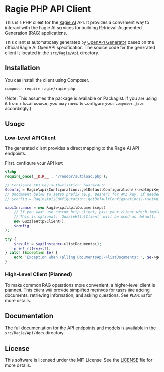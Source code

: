 # Ragie PHP API Client

This is a PHP client for the [Ragie AI](https://ragie.ai/) API. It provides a convenient way to interact with the Ragie AI services for building Retrieval-Augmented Generation (RAG) applications.

This client is automatically generated by [OpenAPI Generator](https://openapi-generator.tech/) based on the official Ragie AI OpenAPI specification. The source code for the generated client is located in the `src/Ragie/Api` directory.

## Installation

You can install the client using Composer.

```bash
composer require ragie/ragie-php
```

(Note: This assumes the package is available on Packagist. If you are using it from a local source, you may need to configure your `composer.json` accordingly.)

## Usage

### Low-Level API Client

The generated client provides a direct mapping to the Ragie AI API endpoints.

First, configure your API key:

```php
<?php
require_once(__DIR__ . '/vendor/autoload.php');

// Configure API key authorization: bearerAuth
$config = Ragie\Api\Configuration::getDefaultConfiguration()->setApiKey('Authorization', 'YOUR_API_KEY');
// Uncomment below to setup prefix (e.g. Bearer) for API key, if needed
// $config = Ragie\Api\Configuration::getDefaultConfiguration()->setApiKeyPrefix('Authorization', 'Bearer');

$apiInstance = new Ragie\Api\Api\DocumentsApi(
    // If you want use custom http client, pass your client which implements `GuzzleHttp\ClientInterface`.
    // This is optional, `GuzzleHttp\Client` will be used as default.
    new GuzzleHttp\Client(),
    $config
);

try {
    $result = $apiInstance->listDocuments();
    print_r($result);
} catch (Exception $e) {
    echo 'Exception when calling DocumentsApi->listDocuments: ', $e->getMessage(), PHP_EOL;
}
```

### High-Level Client (Planned)

To make common RAG operations more convenient, a higher-level client is planned. This client will provide simplified methods for tasks like adding documents, retrieving information, and asking questions. See `PLAN.md` for more details.

## Documentation

The full documentation for the API endpoints and models is available in the `src/Ragie/Api/docs` directory.

## License

This software is licensed under the MIT License. See the [LICENSE](LICENSE) file for more details.